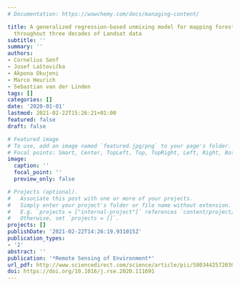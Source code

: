 ```yaml
---
# Documentation: https://wowchemy.com/docs/managing-content/

title: A generalized regression-based unmixing model for mapping forest cover fractions
  throughout three decades of Landsat data
subtitle: ''
summary: ''
authors:
- Cornelius Senf
- Josef Laštovička
- Akpona Okujeni
- Marco Heurich
- Sebastian van der Linden
tags: []
categories: []
date: '2020-01-01'
lastmod: 2021-02-22T15:26:21+01:00
featured: false
draft: false

# Featured image
# To use, add an image named `featured.jpg/png` to your page's folder.
# Focal points: Smart, Center, TopLeft, Top, TopRight, Left, Right, BottomLeft, Bottom, BottomRight.
image:
  caption: ''
  focal_point: ''
  preview_only: false

# Projects (optional).
#   Associate this post with one or more of your projects.
#   Simply enter your project's folder or file name without extension.
#   E.g. `projects = ["internal-project"]` references `content/project/deep-learning/index.md`.
#   Otherwise, set `projects = []`.
projects: []
publishDate: '2021-02-22T14:26:19.931015Z'
publication_types:
- '2'
abstract: ''
publication: '*Remote Sensing of Environment*'
url_pdf: http://www.sciencedirect.com/science/article/pii/S0034425720300602
doi: https://doi.org/10.1016/j.rse.2020.111691
---
```

